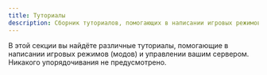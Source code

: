 ```yaml
---
title: Туториалы
description: Сборник туториалов, помогающих в написании игровых режимов (модов) и управлении вашим сервером.
---
```


В этой секции вы найдёте различные туториалы, помогающие в написании игровых режимов (модов) и управлении вашим сервером. Никакого упорядочивания не предусмотрено.
